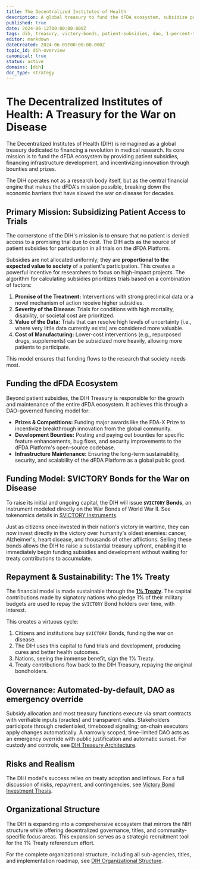 ```yaml
---
title: The Decentralized Institutes of Health
description: A global treasury to fund the dFDA ecosystem, subsidize patient trial participation, and accelerate the war on disease through innovative financial instruments like $VICTORY Bonds.
published: true
date: 2024-06-12T00:00:00.000Z
tags: dih, treasury, victory-bonds, patient-subsidies, dao, 1-percent-treaty, dfda
editor: markdown
dateCreated: 2024-06-09T00:00:00.000Z
topic_id: dih-overview
canonical: true
status: active
domains: [dih]
doc_type: strategy
---
```


# The Decentralized Institutes of Health: A Treasury for the War on Disease

The Decentralized Institutes of Health (DIH) is reimagined as a global treasury dedicated to financing a revolution in medical research. Its core mission is to fund the dFDA ecosystem by providing patient subsidies, financing infrastructure development, and incentivizing innovation through bounties and prizes.

The DIH operates not as a research body itself, but as the central financial engine that makes the dFDA's mission possible, breaking down the economic barriers that have slowed the war on disease for decades.

## Primary Mission: Subsidizing Patient Access to Trials

The cornerstone of the DIH's mission is to ensure that no patient is denied access to a promising trial due to cost. The DIH acts as the source of patient subsidies for participation in all trials on the dFDA Platform.

Subsidies are not allocated uniformly; they are **proportional to the expected value to society** of a patient's participation. This creates a powerful incentive for researchers to focus on high-impact projects. The algorithm for calculating subsidies prioritizes trials based on a combination of factors:

1.  **Promise of the Treatment:** Interventions with strong preclinical data or a novel mechanism of action receive higher subsidies.
2.  **Severity of the Disease:** Trials for conditions with high mortality, disability, or societal cost are prioritized.
3.  **Value of the Data:** Trials that can resolve high levels of uncertainty (i.e., where very little data currently exists) are considered more valuable.
4.  **Cost of Manufacturing:** Lower-cost interventions (e.g., repurposed drugs, supplements) can be subsidized more heavily, allowing more patients to participate.

This model ensures that funding flows to the research that society needs most.

## Funding the dFDA Ecosystem

Beyond patient subsidies, the DIH Treasury is responsible for the growth and maintenance of the entire dFDA ecosystem. It achieves this through a DAO-governed funding model for:

*   **Prizes & Competitions:** Funding major awards like the FDA-X Prize to incentivize breakthrough innovation from the global community.
*   **Development Bounties:** Posting and paying out bounties for specific feature enhancements, bug fixes, and security improvements to the dFDA Platform's open-source codebase.
*   **Infrastructure Maintenance:** Ensuring the long-term sustainability, security, and scalability of the dFDA Platform as a global public good.

## Funding Model: $VICTORY Bonds for the War on Disease

To raise its initial and ongoing capital, the DIH will issue **`$VICTORY` Bonds**, an instrument modeled directly on the War Bonds of World War II. See tokenomics details in [\$VICTORY Instruments](./victory-bonds-tokenomics.md).

Just as citizens once invested in their nation's victory in wartime, they can now invest directly in the victory over humanity's oldest enemies: cancer, Alzheimer's, heart disease, and thousands of other afflictions. Selling these bonds allows the DIH to raise a substantial treasury upfront, enabling it to immediately begin funding subsidies and development without waiting for treaty contributions to accumulate.

## Repayment & Sustainability: The 1% Treaty

The financial model is made sustainable through the **[1% Treaty](1-percent-treaty.md)**. The capital contributions made by signatory nations who pledge 1% of their military budgets are used to repay the `$VICTORY` Bond holders over time, with interest.

This creates a virtuous cycle:
1.  Citizens and institutions buy `$VICTORY` Bonds, funding the war on disease.
2.  The DIH uses this capital to fund trials and development, producing cures and better health outcomes.
3.  Nations, seeing the immense benefit, sign the 1% Treaty.
4.  Treaty contributions flow back to the DIH Treasury, repaying the original bondholders.

## Governance: Automated-by-default, DAO as emergency override

Subsidy allocation and most treasury functions execute via smart contracts with verifiable inputs (oracles) and transparent rules. Stakeholders participate through credentialed, timeboxed signaling; on-chain executors apply changes automatically. A narrowly scoped, time-limited DAO acts as an emergency override with public justification and automatic sunset. For custody and controls, see [DIH Treasury Architecture](../../features/treasury/dih-treasury-architecture.md).

## Risks and Realism
The DIH model's success relies on treaty adoption and inflows. For a full discussion of risks, repayment, and contingencies, see [Victory Bond Investment Thesis](../../economic-models/victory-bond-investment-thesis.md#10-assessing-realism-risks-repayment-timeline-and-contingencies).

## Organizational Structure

The DIH is expanding into a comprehensive ecosystem that mirrors the NIH structure while offering decentralized governance,  titles, and community-specific focus areas. This expansion serves as a strategic recruitment tool for the 1% Treaty referendum effort.

For the complete organizational structure, including all sub-agencies,  titles, and implementation roadmap, see [DIH Organizational Structure](dih-organizational-structure.md).
